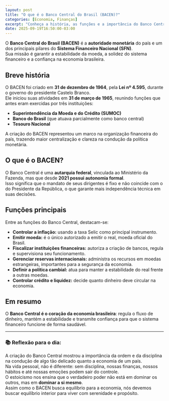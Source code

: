 ```yaml
---
layout: post
title: "O que é o Banco Central do Brasil (BACEN)?"
categories: [Economia, Finanças]
excerpt: "Conheça a história, as funções e a importância do Banco Central do Brasil, órgão responsável por garantir a estabilidade da moeda e do sistema financeiro nacional."
date: 2025-09-19T16:50:00-03:00
---
```


O **Banco Central do Brasil (BACEN)** é a **autoridade monetária** do país e um dos principais pilares do **Sistema Financeiro Nacional (SFN)**.  
Sua missão é garantir a estabilidade da moeda, a solidez do sistema financeiro e a confiança na economia brasileira.

## Breve história
O BACEN foi criado em **31 de dezembro de 1964**, pela **Lei nº 4.595**, durante o governo do presidente Castelo Branco.  
Ele iniciou suas atividades em **31 de março de 1965**, reunindo funções que antes eram exercidas por três instituições:
- **Superintendência da Moeda e do Crédito (SUMOC)**  
- **Banco do Brasil** (que atuava parcialmente como banco central)  
- **Tesouro Nacional**  

A criação do BACEN representou um marco na organização financeira do país, trazendo maior centralização e clareza na condução da política monetária.

## O que é o BACEN?
O Banco Central é uma **autarquia federal**, vinculada ao Ministério da Fazenda, mas que desde **2021 possui autonomia formal**.  
Isso significa que o mandato de seus dirigentes é fixo e não coincide com o do Presidente da República, o que garante mais independência técnica em suas decisões.

## Funções principais
Entre as funções do Banco Central, destacam-se:
- **Controlar a inflação:** usando a taxa Selic como principal instrumento.  
- **Emitir moeda:** é o único autorizado a emitir o real, moeda oficial do Brasil.  
- **Fiscalizar instituições financeiras:** autoriza a criação de bancos, regula e supervisiona seu funcionamento.  
- **Gerenciar reservas internacionais:** administra os recursos em moedas estrangeiras, importantes para a segurança da economia.  
- **Definir a política cambial:** atua para manter a estabilidade do real frente a outras moedas.  
- **Controlar crédito e liquidez:** decide quanto dinheiro deve circular na economia.  

## Em resumo
O **Banco Central é o coração da economia brasileira**: regula o fluxo de dinheiro, mantém a estabilidade e transmite confiança para que o sistema financeiro funcione de forma saudável.

---

### 📚 Reflexão para o dia:
A criação do Banco Central mostrou a importância da ordem e da disciplina na condução de algo tão delicado quanto a economia de um país.  
Na vida pessoal, não é diferente: sem disciplina, nossas finanças, nossos hábitos e até nossas emoções podem sair do controle.  
O estoicismo nos ensina que o verdadeiro poder não está em dominar os outros, mas em **dominar a si mesmo**.  
Assim como o BACEN busca equilíbrio para a economia, nós devemos buscar equilíbrio interior para viver com serenidade e propósito.
